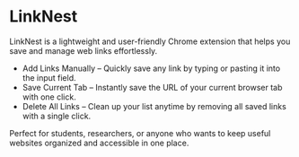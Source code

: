 # LinkNest
LinkNest is a lightweight and user-friendly Chrome extension that helps you save and manage web links effortlessly.  

+ Add Links Manually – Quickly save any link by typing or pasting it into the input field.
+ Save Current Tab – Instantly save the URL of your current browser tab with one click.
+ Delete All Links – Clean up your list anytime by removing all saved links with a single click.

Perfect for students, researchers, or anyone who wants to keep useful websites organized and accessible in one place.
